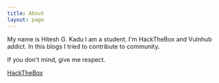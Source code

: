 ```yaml
---
title: About 
layout: page
---
```


My name is Hitesh G. Kadu I am a student. I'm HackTheBox and Vulnhub addict. In this blogs I tried to contribute to community.

If you don't mind, give me respect.

[HackTheBox](https://www.hackthebox.eu/home/users/profile/77974)


